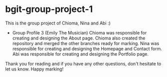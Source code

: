 # bgit-group-project-1
This is the group project of Chioma, Nina and Abi :)
- Group Profile 3 (Emily The Musician)
Chioma was responsible for creating and designing the About page. Chioma also created the repository and merged the other branches ready for marking.
Nina was responsible for creating and designing the Homepage and Contact form.
Abi was responsible for creating and designing the Portfolio page.

Thank you for reading and if you have any other questions, don't hesitate to let us know. Happy marking!

